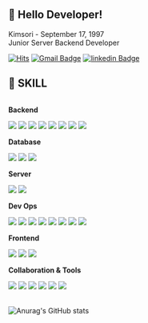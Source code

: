 ## 👋 Hello Developer!

<!--
**crimsorry/crimsorry** is a ✨ _special_ ✨ repository because its `README.md` (this file) appears on your GitHub profile.

Here are some ideas to get you started:

- 🔭 I’m currently working on ...
- 🌱 I’m currently learning ...
- 👯 I’m looking to collaborate on ...
- 🤔 I’m looking for help with ...
- 💬 Ask me about ...
- 📫 How to reach me: ...
- 😄 Pronouns: ...
- ⚡ Fun fact: ...
-->

Kimsori - September 17, 1997 <br>
Junior Server Backend Developer

[![Hits](https://hits.seeyoufarm.com/api/count/incr/badge.svg?url=https%3A%2F%2Fgithub.com%2Fcrimsorry%2Fhit-counter&count_bg=%2379C83D&title_bg=%23555555&icon=&icon_color=%23E7E7E7&title=hits&count_private=true)](https://hits.seeyoufarm.com) [![Gmail Badge](https://img.shields.io/badge/Gmail-D14836?style=style=for-the-badge&logo=Gmail&logoColor=white)](mailto:soooree1@gmail.com)  [![linkedin Badge](https://img.shields.io/badge/linkedin-0A66C2?style=style=for-the-badge&logo=linkedin&logoColor=white)](https://www.linkedin.com/in/%EC%86%8C%EB%A6%AC-%EA%B9%80-5aa798315/) 

## 🔨 SKILL
<div style="display:flex; flex-direction:column; align-items:flex-start;">
    <!-- Backend -->
    <p><strong>Backend</strong></p>
    <div>
        <img src="https://img.shields.io/badge/Java-007396?style=for-the-badge&logo=Java&logoColor=white"> 
        <img src="https://img.shields.io/badge/Spring Boot-6DB33F?style=for-the-badge&logo=spring boot&logoColor=white">  
        <img src="https://img.shields.io/badge/Spring Security-6DB33F?style=for-the-badge&logo=Spring Security&logoColor=white">
        <img src="https://img.shields.io/badge/Hibernate-59666C?style=for-the-badge&logo=Hibernate&logoColor=white">      
        <img src="https://img.shields.io/badge/JPA-59666C?style=for-the-badge&logo=&logoColor=white">    
        <img src="https://img.shields.io/badge/junit5-25A162?style=for-the-badge&logo=junit5&logoColor=white">    
        <img src="https://img.shields.io/badge/gradle-02303A?style=for-the-badge&logo=gradle&logoColor=white">    
        <img src="https://img.shields.io/badge/maven-C71A36?style=for-the-badge&logo=apachemaven&logoColor=white">  
    </div>
    <!-- Database -->
    <p><strong>Database</strong></p>
    <div>
        <img src="https://img.shields.io/badge/postgresql-4169E1?style=for-the-badge&logo=postgresql&logoColor=white"> 
        <img src="https://img.shields.io/badge/mysql-4479A1?style=for-the-badge&logo=mysql&logoColor=white"> 
        <img src="https://img.shields.io/badge/Redis-FF4438?style=for-the-badge&logo=Redis&logoColor=white"> 
    </div>
    <!-- Server -->
    <p><strong>Server</strong></p>
    <div>
        <img src="https://img.shields.io/badge/linux-FCC624?style=for-the-badge&logo=linux&logoColor=black"> 
        <img src="https://img.shields.io/badge/apache tomcat-F8DC75?style=for-the-badge&logo=apachetomcat&logoColor=black">
    </div>
    <!-- Dev Ops -->
    <p><strong>Dev Ops</strong></p>
    <div>
        <img src="https://img.shields.io/badge/NHN Cloud-232F3E?style=for-the-badge&logo=&logoColor=white"> 
        <img src="https://img.shields.io/badge/Docker-2496ED?style=for-the-badge&logo=Docker&logoColor=black"> 
        <img src="https://img.shields.io/badge/kubernetes-326CE5?style=for-the-badge&logo=kubernetes&logoColor=black"> 
        <img src="https://img.shields.io/badge/jenkins-D24939?style=for-the-badge&logo=jenkins&logoColor=black"> 
        <img src="https://img.shields.io/badge/kafka-231F20?style=for-the-badge&logo=apachekafka&logoColor=white"> 
        <img src="https://img.shields.io/badge/opensearch-005EB8?style=for-the-badge&logo=opensearch&logoColor=white"> 
        <img src="https://img.shields.io/badge/dashboard-005571?style=for-the-badge&logo=kibana&logoColor=white"> 
        <img src="https://img.shields.io/badge/logstash-005571?style=for-the-badge&logo=logstash&logoColor=white"> 
    </div>
    <!-- Frontend -->
    <p><strong>Frontend</strong></p>
    <div>
        <img src="https://img.shields.io/badge/html5-E34F26?style=flat-square&logo=html5&logoColor=white"> 
        <img src="https://img.shields.io/badge/css-1572B6?style=flat-square&logo=css3&logoColor=white"> 
        <img src="https://img.shields.io/badge/javascript-F7DF1E?style=flat-square&logo=javascript&logoColor=black"> 
    </div>
    <!-- Collaboration & Tools -->
    <p><strong>Collaboration & Tools</strong></p>
    <div> 
        <img src="https://img.shields.io/badge/eclipseide-2C2255?style=for-the-badge&logo=eclipseide&logoColor=white"> 
        <img src="https://img.shields.io/badge/intellijidea-000000?style=for-the-badge&logo=intellijidea&logoColor=white"> 
        <img src="https://img.shields.io/badge/EgovFrame-2CB9F1?style=for-the-badge&logo=&logoColor=white"> 
        <img src="https://img.shields.io/badge/gitlab-FC6D26?style=for-the-badge&logo=gitlab&logoColor=white"> 
        <img src="https://img.shields.io/badge/Sonarqube-4E9BCD?style=for-the-badge&logo=sonarqube&logoColor=white"> 
        <img src="https://img.shields.io/badge/jmeter-D22128?style=for-the-badge&logo=apachejmeter&logoColor=white"> 
</div><br>
</div>

![Anurag's GitHub stats](https://github-readme-stats.vercel.app/api?username=crimsorry&show_icons=true&theme=omni)

